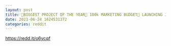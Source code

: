 ```yaml
--- 
layout: post 
title: 🤫BIGGEST PROJECT OF THE YEAR🤫 100k MARKETING BUDGET🤫 LAUNCHING IN A FEW DAYS🤫 
date: 2021-06-24 1624531372 
categories: reddit 
--- 
```

https://redd.it/o6ycqf